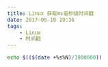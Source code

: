 ```yaml
---
title: Linux 获取ms毫秒级时间戳
date: 2017-05-10 19:36
tags:
    - Linux
    - 时间戳
---
```


``` bash
echo $(($(date +%s%N)/1000000))
```

